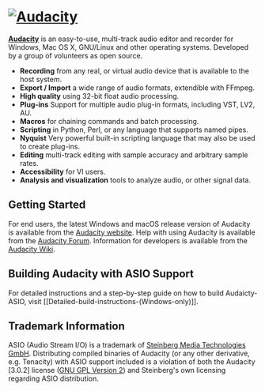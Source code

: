 [![Audacity](https://forum.audacityteam.org/styles/prosilver/theme/images/Audacity-logo_75px_trans_forum.png)](https://www.audacityteam.org) 
=========================

[**Audacity**](https://www.audacityteam.org) is an easy-to-use, multi-track audio editor and recorder for Windows, Mac OS X, GNU/Linux and other operating systems. Developed by a group of volunteers as open source.

- **Recording** from any real, or virtual audio device that is available to the host system.
- **Export / Import** a wide range of audio formats, extendible with FFmpeg.
- **High quality** using 32-bit float audio processing.
- **Plug-ins** Support for multiple audio plug-in formats, including VST, LV2, AU.
- **Macros** for chaining commands and batch processing.
- **Scripting** in Python, Perl, or any language that supports named pipes.
- **Nyquist** Very powerful built-in scripting language that may also be used to create plug-ins.
- **Editing** multi-track editing with sample accuracy and arbitrary sample rates.
- **Accessibility** for VI users.
- **Analysis and visualization** tools to analyze audio, or other signal data.

## Getting Started

For end users, the latest Windows and macOS release version of Audacity is available from the [Audacity website](https://www.audacityteam.org/download/).
Help with using Audacity is available from the [Audacity Forum](https://forum.audacityteam.org/).
Information for developers is available from the [Audacity Wiki](https://wiki.audacityteam.org/wiki/For_Developers).

## Building Audacity with ASIO Support

For detailed instructions and a step-by-step guide on how to build Audaicty-ASIO, visit [[Detailed-build-instructions-(Windows-only)]].

## Trademark Information

ASIO (Audio Stream I/O) is a trademark of [Steinberg Media Technologies GmbH](https://www.steinberg.net/developers/). Distributing compiled binaries of Audacity (or any other derivative, e.g. Tenacity) with ASIO support included is a violation of both the Audacity [3.0.2] license ([GNU GPL Version 2](https://manual.audacityteam.org/man/asio_audio_interface.html#Audacity_and_ASIO)) and Steinberg's own licensing regarding ASIO distribution.
